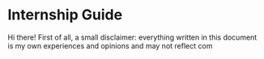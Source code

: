 # Internship Guide

Hi there! First of all, a small disclaimer: everything written in this document is my own experiences and opinions and may not reflect com